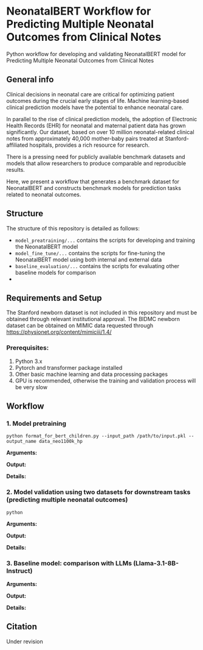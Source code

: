 NeonatalBERT Workflow for Predicting Multiple Neonatal Outcomes from Clinical Notes
=========================

Python workflow for developing and validating NeonatalBERT model for Predicting Multiple Neonatal Outcomes from Clinical Notes

## General info

Clinical decisions in neonatal care are critical for optimizing patient outcomes during the crucial early stages of life. Machine learning-based clinical prediction models have the potential to enhance neonatal care.

In parallel to the rise of clinical prediction models, the adoption of Electronic Health Records (EHR) for neonatal and maternal patient data has grown significantly. Our dataset, based on over 10 million neonatal-related clinical notes from approximately 40,000 mother-baby pairs treated at Stanford-affiliated hospitals, provides a rich resource for research.

There is a pressing need for publicly available benchmark datasets and models that allow researchers to produce comparable and reproducible results.

Here, we present a workflow that generates a benchmark dataset for NeonatalBERT and constructs benchmark models for prediction tasks related to neonatal outcomes.

## Structure

The structure of this repository is detailed as follows:

- `model_preatraining/...` contains the scripts for developing and training the NeonatalBERT model
- `model_fine_tune/...` contains the scripts for fine-tuning the NeonatalBERT model using both internal and external data
- `baseline_evaluation/...` contains the scripts for evaluating other baseline models for comparison
- 
## Requirements and Setup

The Stanford newborn dataset is not included in this repository and must be obtained through relevant institutional approval. The BIDMC newborn dataset can be obtained on MIMIC data requested through https://physionet.org/content/mimiciii/1.4/

### Prerequisites:
1. Python 3.x
2. Pytorch and transformer package installed
3. Other basic machine learning and data processing packages
4. GPU is recommended, otherwise the training and validation process will be very slow

## Workflow

### 1. Model pretraining
~~~
python format_for_bert_children.py --input_path /path/to/input.pkl --output_name data_neo1100k_hp
~~~

**Arguments:**

**Output:**

**Details:**


### 2. Model validation using two datasets for downstream tasks (predicting multiple neonatal outcomes)
~~~
python
~~~

**Arguments:**


**Output:**


**Details:**


### 3. Baseline model: comparison with LLMs (Llama-3.1-8B-Instruct)


**Arguments:**


**Output:**


**Details:**


## Citation

Under revision
